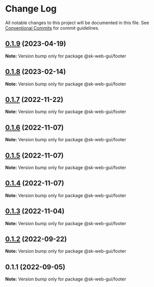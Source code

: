 # Change Log

All notable changes to this project will be documented in this file.
See [Conventional Commits](https://conventionalcommits.org) for commit guidelines.

## [0.1.9](https://github.com/Sundsvallskommun/web-shared-components/compare/@sk-web-gui/footer@0.1.8...@sk-web-gui/footer@0.1.9) (2023-04-19)

**Note:** Version bump only for package @sk-web-gui/footer

## [0.1.8](https://github.com/Sundsvallskommun/web-shared-components/compare/@sk-web-gui/footer@0.1.7...@sk-web-gui/footer@0.1.8) (2023-02-14)

**Note:** Version bump only for package @sk-web-gui/footer

## [0.1.7](https://github.com/Sundsvallskommun/web-shared-components/compare/@sk-web-gui/footer@0.1.6...@sk-web-gui/footer@0.1.7) (2022-11-22)

**Note:** Version bump only for package @sk-web-gui/footer

## [0.1.6](https://github.com/Sundsvallskommun/web-shared-components/compare/@sk-web-gui/footer@0.1.5...@sk-web-gui/footer@0.1.6) (2022-11-07)

**Note:** Version bump only for package @sk-web-gui/footer

## [0.1.5](https://github.com/Sundsvallskommun/web-shared-components/compare/@sk-web-gui/footer@0.1.4...@sk-web-gui/footer@0.1.5) (2022-11-07)

**Note:** Version bump only for package @sk-web-gui/footer

## [0.1.4](https://github.com/Sundsvallskommun/web-shared-components/compare/@sk-web-gui/footer@0.1.3...@sk-web-gui/footer@0.1.4) (2022-11-07)

**Note:** Version bump only for package @sk-web-gui/footer

## [0.1.3](https://github.com/Sundsvallskommun/web-shared-components/compare/@sk-web-gui/footer@0.1.2...@sk-web-gui/footer@0.1.3) (2022-11-04)

**Note:** Version bump only for package @sk-web-gui/footer

## [0.1.2](https://github.com/Sundsvallskommun/web-shared-components/compare/@sk-web-gui/footer@0.1.1...@sk-web-gui/footer@0.1.2) (2022-09-22)

**Note:** Version bump only for package @sk-web-gui/footer

## 0.1.1 (2022-09-05)

**Note:** Version bump only for package @sk-web-gui/footer
